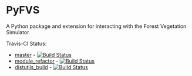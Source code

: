 PyFVS
=====

A Python package and extension for interacting with the Forest Vegetation Simulator.

Travis-CI Status:
 - [master](https://github.com/tharen/PyFVS/tree/master) - [![Build Status](https://travis-ci.org/tharen/PyFVS.svg?branch=master)](https://travis-ci.org/tharen/PyFVS)
 - [module_refactor](https://github.com/tharen/PyFVS/tree/module_refactor) - [![Build Status](https://travis-ci.org/tharen/PyFVS.svg?branch=module_refactor)](https://travis-ci.org/tharen/PyFVS)
 - [distutils_build](https://github.com/tharen/PyFVS/tree/distutils_build) - [![Build Status](https://travis-ci.org/tharen/PyFVS.svg?branch=distutils_build)](https://travis-ci.org/tharen/PyFVS)
